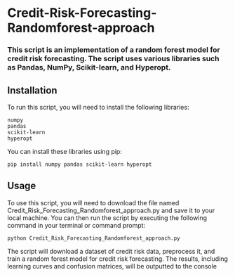 # Credit-Risk-Forecasting-Randomforest-approach

### This script is an implementation of a random forest model for credit risk forecasting. The script uses various libraries such as Pandas, NumPy, Scikit-learn, and Hyperopt.
## Installation
To run this script, you will need to install the following libraries:

    numpy
    pandas
    scikit-learn
    hyperopt

You can install these libraries using pip:

```
pip install numpy pandas scikit-learn hyperopt
```

## Usage
To use this script, you will need to download the file named Credit_Risk_Forecasting_Randomforest_approach.py and save it to your local machine. You can then run the script by executing the following command in your terminal or command prompt:

```
python Credit_Risk_Forecasting_Randomforest_approach.py
```

The script will download a dataset of credit risk data, preprocess it, and train a random forest model for credit risk forecasting. The results, including learning curves and confusion matrices, will be outputted to the console
